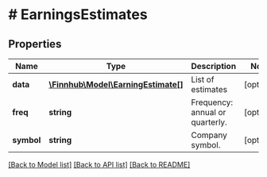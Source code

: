 # # EarningsEstimates

## Properties

Name | Type | Description | Notes
------------ | ------------- | ------------- | -------------
**data** | [**\Finnhub\Model\EarningEstimate[]**](EarningEstimate.md) | List of estimates | [optional]
**freq** | **string** | Frequency: annual or quarterly. | [optional]
**symbol** | **string** | Company symbol. | [optional]

[[Back to Model list]](../../README.md#models) [[Back to API list]](../../README.md#endpoints) [[Back to README]](../../README.md)
